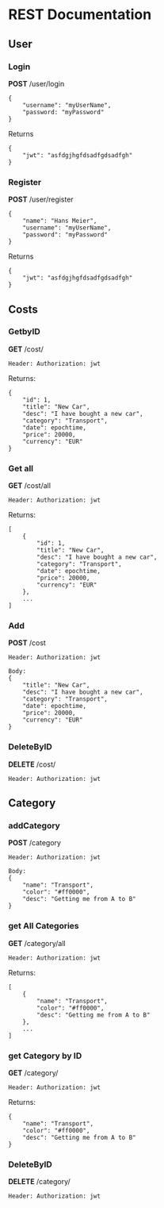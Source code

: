 # REST Documentation
## User
### Login
**POST**
/user/login
```
{
    "username": "myUserName",
    "password: "myPassword"
}
```
Returns
```
{
    "jwt": "asfdgjhgfdsadfgdsadfgh"
}
```
### Register
**POST**
/user/register
```
{
    "name": "Hans Meier",
    "username": "myUserName",
    "password": "myPassword"
}
```
Returns
```
{
    "jwt": "asfdgjhgfdsadfgdsadfgh"
}
```

## Costs
### GetbyID
**GET**
/cost/<id>
```
Header: Authorization: jwt
```
Returns:
```
{
    "id": 1,
    "title": "New Car",
    "desc": "I have bought a new car",
    "category": "Transport",
    "date": epochtime,
    "price": 20000,
    "currency": "EUR"
}
```
### Get all
**GET**
/cost/all
```
Header: Authorization: jwt
```
Returns:
```
[
    {
        "id": 1,
        "title": "New Car",
        "desc": "I have bought a new car",
        "category": "Transport",
        "date": epochtime,
        "price": 20000,
        "currency": "EUR"
    },
    ...
]
```
### Add
**POST**
/cost
```
Header: Authorization: jwt

Body:
{
    "title": "New Car",
    "desc": "I have bought a new car",
    "category": "Transport",
    "date": epochtime,
    "price": 20000,
    "currency": "EUR"
}
```
### DeleteByID
**DELETE**
/cost/<id>
```
Header: Authorization: jwt
```
## Category
### addCategory
**POST**
/category
```
Header: Authorization: jwt

Body:
{
    "name": "Transport",
    "color": "#ff0000",
    "desc": "Getting me from A to B"
}
```
### get All Categories
**GET**
/category/all
```
Header: Authorization: jwt
```
Returns:
```
[
    {
        "name": "Transport",
        "color": "#ff0000",
        "desc": "Getting me from A to B"
    },
    ...
]
```
### get Category by ID
**GET**
/category/<id>
```
Header: Authorization: jwt
```
Returns:
```
{
    "name": "Transport",
    "color": "#ff0000",
    "desc": "Getting me from A to B"
}
```
### DeleteByID
**DELETE**
/category/<id>
```
Header: Authorization: jwt
```